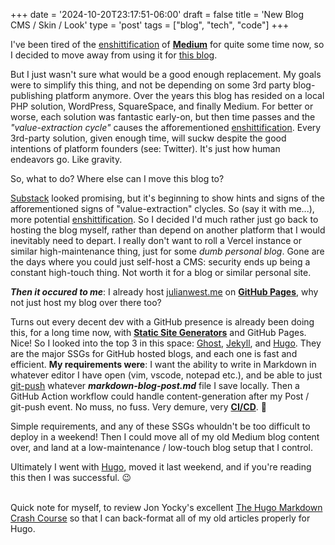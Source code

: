 +++
date = '2024-10-20T23:17:51-06:00'
draft = false
title = 'New Blog CMS / Skin / Look'
type = 'post'
tags = ["blog", "tech", "code"]
+++

I've been tired of the </i></b><a href="https://en.wikipedia.org/wiki/Enshittification">enshittification</a></b></i> of <b><a href="https://medium.com">Medium</a></b> for quite some time now, so I decided to move away from using it for <a href="https://julianwest.me/Blog">this blog</a>.<br />

But I just wasn't sure what would be a good enough replacement.  My goals were to simplify this thing, and not be depending on some 3rd party blog-publishing platform anymore. Over the years this blog has resided on a local PHP solution, WordPress, SquareSpace, and finally Medium.  For better or worse, each solution was fantastic early-on, but then time passes and the <i>"value-extraction cycle"</i> causes the afforementioned <a href="https://en.wikipedia.org/wiki/Enshittification">enshittification</a>.  Every 3rd-party solution, given enough time, will suckw despite the good intentions of platform founders (see: Twitter). It's just how human endeavors go. Like gravity. <br /> 

So, what to do?  Where else can I move this blog to? <br />

<a href="https://en.wikipedia.org/wiki/Substack">Substack</a> looked promising, but it's beginning to show hints and signs of the afforementioned signs of "value-extraction" clycles.  So (say it with me...), more potential <a href="https://en.wikipedia.org/wiki/Enshittification">enshittification</a>. So I decided I'd much rather just go back to hosting the blog myself, rather than depend on another platform that I would inevitably need to depart. I really don't want to roll a Vercel instance or similar high-maintenance thing, just for some <i>dumb personal blog</i>.  Gone are the days where you could just self-host a CMS: security ends up being a constant high-touch thing. Not worth it for a blog or similar personal site. <br />

<b><i>Then it occured to me</b></i>: I already host <a href="https://julianwest.me">julianwest.me</a> on <b><a href="https://pages.github.com">GitHub Pages</a></b>, why not just host my blog over there too?<br />  

Turns out every decent dev with a GitHub presence is already been doing this, for a long time now, with <b><a href="https://en.wikipedia.org/wiki/Static_site_generator">Static Site Generators</a></b> and GitHub Pages. Nice! So I looked into the top 3 in this space:  <a href="https://github.com/TryGhost/Ghost">Ghost</a>, <a href="https://github.com/jekyll/jekyll">Jekyll</a>, and <a href="https://github.com/gohugoio/hugo">Hugo</a>.  They are the major SSGs for GitHub hosted blogs, and each one is fast and efficient. <b>My requirements were</b>: I want the ability to write in Markdown in whatever editor I have open (vim, vscode, notepad etc.), and be able to just <a href="https://docs.github.com/en/get-started/using-git/pushing-commits-to-a-remote-repository">git-push</a> whatever <i><b>markdown-blog-post.md</i></b> file I save locally. Then a GitHub Action workflow could handle content-generation after my Post / git-push event. No muss, no fuss. Very demure, very <b></i><a href="https://en.wikipedia.org/wiki/CI/CD">CI/CD</a></i></b>. 🤭 <br /> 

Simple requirements, and any of these SSGs whouldn't be too difficult to deploy in a weekend!  Then I could move all of my old Medium blog content over, and land at a low-maintenance / low-touch blog setup that I control.<br />

Ultimately I went with <a href="https://github.com/gohugoio/hugo">Hugo</a>, moved it last weekend, and if you're reading this then I was successful.  😉 <br /> <br />


Quick note for myself, to review Jon Yocky's excellent <a href="https://www.yockyard.com/post/the-hugo-markdown-crash-course/">The Hugo Markdown Crash Course</a> so that I can back-format all of my old articles properly for Hugo.